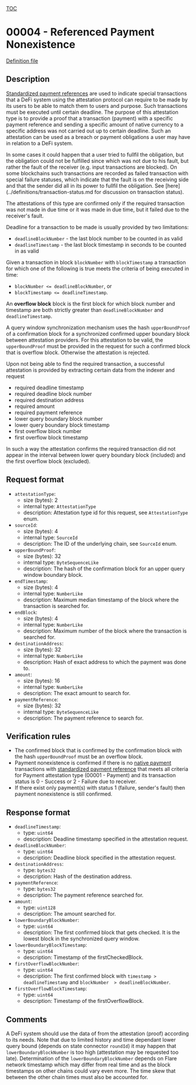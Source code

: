[TOC](../README.md)

# 00004 - Referenced Payment Nonexistence

[Definition file](../../lib/verification/attestation-types/t-00004-referenced-payment-nonexistence.ts)

## Description

[Standardized payment references](../definitions/payment-reference.md) are used to indicate special transactions that a DeFi system using the attestation protocol can require to be made by its users to be able to match them to users and purpose. Such transactions must be executed until certain deadline. The purpose of this attestation type is to provide a proof that a transaction (payment) with a specific payment reference and sending a specific amount of native currency to a specific address was not carried out up to certain deadline. Such an attestation can be used as a breach or payment obligations a user may have in relation to a DeFi system.

In some cases it could happen that a user tried to fullfil the obligation, but the obligation could not be fulfilled since which was not due to his fault, but rather the fault of the receiver (e.g. input transactions are blocked). On some blockchains such transactions are recorded as failed transaction with special failure statuses, which indicate that the fault is on the receiving side and that the sender did all in its power to fullfil the obligation. See [here](../definitions/transaction-status.md for discussion on transaction status).

The attestations of this type are confirmed only if the required transaction was not made in due time or it was made in due time, but it failed due to the receiver's fault. 

Deadline for a transaction to be made is usually provided by two limitations:
- `deadlineBlockNumber` - the last block number to be counted in as valid
- `deadlineTimestamp` - the last block timestamp in seconds to be counted in as valid

Given a transaction in block `blockNumber` with `blockTimestamp` a transaction for which one of the following is true meets the criteria of being executed in time:
- `blockNumber <= deadlineBlockNumber`, or
- `blockTimestamp <= deadlineTimestamp`.

An **overflow block** block is the first block for which block number and timestamp are both strictly greater than `deadlineBlockNumber` and `deadlineTimestamp`. 

A query window synchronization mechanism uses the hash `upperBoundProof` of a confirmation block for a synchronized confirmed upper boundary block between attestation providers. For this attestation to be valid, the `upperBoundProof` must be provided in the request for such a confirmed block that is overflow block. Otherwise the attestation is rejected.


Upon not being able to find the required transaction, a successful attestation is provided by extracting certain data from the indexer and request
- required deadline timestamp
- required deadline block number
- required destination address
- required amount
- required payment reference
- lower query boundary block number
- lower query boundary block timestamp
- first overflow block number
- first overflow block timestamp

In such a way the attestation confirms the required transaction did not appear in the interval between lower query boundary block (included) and the first overflow block (excluded). 
## Request format

- `attestationType`:
  - size (bytes): 2
  - internal type: `AttestationType`  
  - description: Attestation type id for this request, see `AttestationType` enum.
- `sourceId`:
  - size (bytes): 4
  - internal type: `SourceId`
  - description: The ID of the underlying chain, see `SourceId` enum.
- `upperBoundProof`:
  - size (bytes): 32
  - internal type: `ByteSequenceLike`
  - description: The hash of the confirmation block for an upper query window boundary block.
- `endTimestamp`:
  - size (bytes): 4
  - internal type: `NumberLike`
  - description: Maximum median timestamp of the block where the transaction is searched for.
- `endBlock`:
  - size (bytes): 4
  - internal type: `NumberLike`
  - description: Maximum number of the block where the transaction is searched for.
- `destinationAddress`:
  - size (bytes): 32
  - internal type: `NumberLike`
  - description: Hash of exact address to which the payment was done to.
- `amount`:
  - size (bytes): 16
  - internal type: `NumberLike`
  - description: The exact amount to search for.
- `paymentReference`:
  - size (bytes): 32
  - internal type: `ByteSequenceLike`
  - description: The payment reference to search for.


## Verification rules

- The confirmed block that is confirmed by the confirmation block with the hash `upperBoundProof` must be an overflow block.
- Payment nonexistence is confirmed if there is no [native payment](../definitions/native-payment.md) transactions with [standardized payment reference](../definitions/payment-reference.md) that meets all criteria for Payment attestation type (00001 - Payment) and its transaction status is 0 - Success or 2 - Failure due to receiver. 
- If there exist only payment(s) with status 1 (failure, sender's fault) then payment nonexistence is still confirmed.

## Response format

- `deadlineTimestamp`:
  - type: `uint64`
  - description: Deadline timestamp specified in the attestation request.
- `deadlineBlockNumber`:
  - type: `uint64`
  - description: Deadline block specified in the attestation request.
- `destinationAddress`:
  - type: `bytes32`
  - description: Hash of the destination address.
- `paymentReference`:
  - type: `bytes32`
  - description: The payment reference searched for.
- `amount`:
  - type: `uint128`
  - description: The amount searched for.
- `lowerBoundaryBlockNumber`:
  - type: `uint64`
  - description: The first confirmed block that gets checked. It is the lowest block in the synchronized query window.  
- `lowerBoundaryBlockTimestamp`:
  - type: `uint64`
  - description: Timestamp of the firstCheckedBlock.
- `firstOverflowBlockNumber`:
  - type: `uint64`
  - description: The first confirmed block with `timestamp > deadlineTimestamp` and `blockNumber  > deadlineBlockNumber`. 
- `firstOverflowBlockTimestamp`:
  - type: `uint64`
  - description: Timestamp of the firstOverflowBlock.


## Comments

A DeFi system should use the data of from the attestation (proof) according to its needs. Note that due to limited history and time dependant lower query bound (depends on state connector `roundId`) it may happen that `lowerBoundaryBlockNumber` is too high (attestation may be requested too late). Determination of the `lowerBoundaryBlockNumber` depends on Flare network timestamp which may differ from real time and as the block timestamps on other chains could vary even more. The time skew that between the other chain times must also be accounted for.

